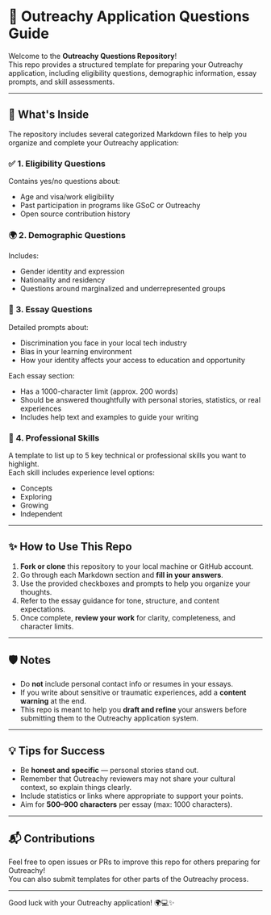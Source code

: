# 📝 Outreachy Application Questions Guide

Welcome to the **Outreachy Questions Repository**!  
This repo provides a structured template for preparing your Outreachy application, including eligibility questions, demographic information, essay prompts, and skill assessments.

---

## 📁 What's Inside

The repository includes several categorized Markdown files to help you organize and complete your Outreachy application:

### ✅ 1. **Eligibility Questions**
Contains yes/no questions about:
- Age and visa/work eligibility
- Past participation in programs like GSoC or Outreachy
- Open source contribution history

### 🌍 2. **Demographic Questions**
Includes:
- Gender identity and expression
- Nationality and residency
- Questions around marginalized and underrepresented groups

### 🧠 3. **Essay Questions**
Detailed prompts about:
- Discrimination you face in your local tech industry
- Bias in your learning environment
- How your identity affects your access to education and opportunity

Each essay section:
- Has a 1000-character limit (approx. 200 words)
- Should be answered thoughtfully with personal stories, statistics, or real experiences
- Includes help text and examples to guide your writing

### 💼 4. **Professional Skills**
A template to list up to 5 key technical or professional skills you want to highlight.  
Each skill includes experience level options:
- Concepts
- Exploring
- Growing
- Independent

---

## ✨ How to Use This Repo

1. **Fork or clone** this repository to your local machine or GitHub account.
2. Go through each Markdown section and **fill in your answers**.
3. Use the provided checkboxes and prompts to help you organize your thoughts.
4. Refer to the essay guidance for tone, structure, and content expectations.
5. Once complete, **review your work** for clarity, completeness, and character limits.

---

## 🛡️ Notes

- Do **not** include personal contact info or resumes in your essays.
- If you write about sensitive or traumatic experiences, add a **content warning** at the end.
- This repo is meant to help you **draft and refine** your answers before submitting them to the Outreachy application system.

---

## 💡 Tips for Success

- Be **honest and specific** — personal stories stand out.
- Remember that Outreachy reviewers may not share your cultural context, so explain things clearly.
- Include statistics or links where appropriate to support your points.
- Aim for **500–900 characters** per essay (max: 1000 characters).

---

## 📬 Contributions

Feel free to open issues or PRs to improve this repo for others preparing for Outreachy!  
You can also submit templates for other parts of the Outreachy process.

---

Good luck with your Outreachy application! 🌍💻✨
